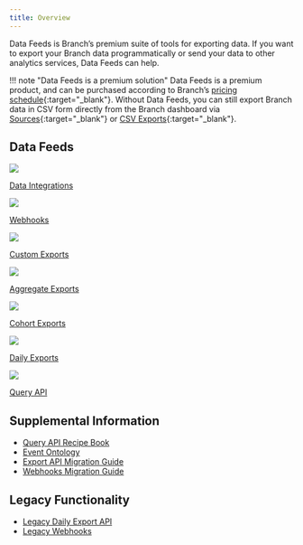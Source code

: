 ```yaml
---
title: Overview
---
```

Data Feeds is Branch’s premium suite of tools for exporting data. If you want to export your Branch data programmatically or send your data to other analytics services, Data Feeds can help.

!!! note "Data Feeds is a premium solution"
    Data Feeds is a premium product, and can be purchased according to Branch’s [pricing schedule](https://branch.io/pricing/){:target="\_blank"}. Without Data Feeds, you can still export Branch data in CSV form directly from the Branch dashboard via [Sources](https://dashboard.branch.io/sources){:target="\_blank"} or [CSV Exports](https://dashboard.branch.io/data-import-export/csv-exports){:target="\_blank"}.

## Data Feeds
<div class="nav-wrap flex-wrap">
  <a href="/integrations/data-integrations-list/">
    <img src="../../../_assets/img/pages/main-page/feeds-dot.png" />
    <p>Data Integrations</p>
  </a>
  <a href="/exports/ua-webhooks/">
    <img src="../../../_assets/img/pages/exports/webhook.png" />
    <p>Webhooks</p>
  </a>
  <a href="/exports/custom-exports/">
    <img src="../../../_assets/img/pages/exports/export-icon.png" />
    <p>Custom Exports</p>
  </a>
  <a href="/exports/aggregate-exports/">
    <img src="../../../_assets/img/pages/exports/export-icon.png" />
    <p>Aggregate Exports</p>
  </a>
  <a href="/exports/cohort-api/">
    <img src="../../../_assets/img/pages/exports/export-icon.png" />
    <p>Cohort Exports</p>
  </a>
  <a href="/exports/daily-exports/">
    <img src="../../../_assets/img/pages/exports/export-icon.png" />
    <p>Daily Exports</p>
  </a>
  <a href="/exports/query-api/">
    <img src="../../../_assets/img/pages/resources/sdk-resources/api1.png" />
    <p>Query API</p>
  </a>
</div>

## Supplemental Information

- [Query API Recipe Book](/exports/query-recipe-book/)
- [Event Ontology](/exports/event_ontology_data_schema/)
- [Export API Migration Guide](/exports/export-api-migration-guide/)
- [Webhooks Migration Guide](/exports/webhooks-migration-guide/)

## Legacy Functionality

- [Legacy Daily Export API](/exports/api/)
- [Legacy Webhooks](/exports/webhooks/)
